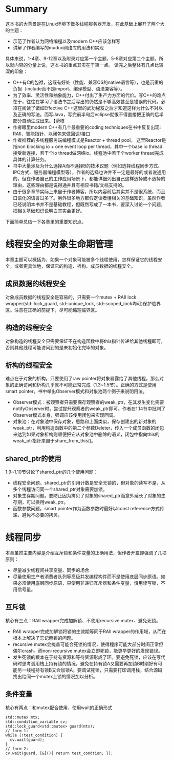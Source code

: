 # Summary
这本书的大背景是在Linux环境下做多线程服务器开发，在此基础上展开了两个大的主题：
- 示范了作者认为网络编程以及modern C++应该怎样写
- 讲解了作者编写的muduo网络库的用法和实现

具体来说，1-4章、9-12章以及附录对应第一个主题，5-8章对应第二个主题。所以就内容的分量上说，这本书的重点其实在于第一点。
读完之后整体有几点比较深的印象：
- C++有C的包袱，这既有好处（性能、兼容OS的native语言等），也是沉重的负担（include而不是import、编译模型、语法兼容等）。
- 为了效率、灵活性和抽象能力，C++付出了生产力方面的代价。写C++的难点在于，往往在学习了语法书之后写出的仍然是不够高效甚至是错误的代码。必须在阅读了诸如Effective C++这里的武功秘笈之后才知道这样为什么不对以及正确的写法。而写Java，写完前半句后eclipse就恨不得直接把正确的后半部分自动生成出来。【滑稽
- 作者眼里modern C++有几个最重要的coding techniques在书中反复出现: RAII、智能指针、以闭包来做回调/接口
- 作者推荐的多线程服务端编程模式是Reactor + thread pool。 这里Reactor是指non blocking io + one event loop per thread，其中一个base io thread接受新连接，若干个io thread做网络io。线程池中若干个worker thread完成具体的计算任务。
- 书中大量涉及为什么选择A而不选择B的技术议题（例如选择线程同步方式、IPC方式、服务器编程模型等），作者的选择也许并不一定是最好的或者说通用的，但在作者自己的工作应用场景下，都能详细列出自己这样选择或不选择的理由，这些理由都是说得通并且有相应书籍/文档支持的。
- 由于很多章节实际上来自于作者博客，所以内容前后其实并不是很系统，而且口语化的语言过多了。另外很多地方都假定读者懂相关的基础知识，虽然作者已经说明本书并不是基础教程，但既然写成了一本书，要深入讨论一个问题，把相关基础知识说明白其实会更好。

下面简单总结一下各章里的重要知识点。
# 线程安全的对象生命期管理
本章主题可以概括为，如果一个对象可能被多个线程使用，怎样保证它的线程安全，或者更具体地，保证它的构造、析构、成员数据的线程安全。

## 成员数据的线程安全
对象成员数据的线程安全是容易的，只需要一个mutex + RAII lock wrapper(std::lock_guard, std::unique_lock, std::scoped_lock均可)保护临界区。注意在正确的前提下，尽可能缩短临界区。

## 构造的线程安全
对象构造的线程安全只需要保证不在构造函数中将this指针传递给其他线程即可，否则其他线程可能访问到的是未初始化完毕的对象。

## 析构的线程安全
难点在于对象的析构。只要使用了raw pointer将对象暴露给了其他线程，那么对象的正确访问和析构几乎就不可能正常完成（1.3~1.5节）。正确的方式是使用smart pointer。书中举出Observer模式和对象池两个例子来说明用法。
- Observer模式：被观察者只需要保存观察者的weak_ptr，在其发生变化需要notifyObserver时，尝试提升观察者的weak_ptr即可。作者在1.14节中批判了Observer模式本身，强调应该使用闭包来实现回调。
- 对象池：在对象池中保存对象，思路和上面类似，保存创建出的新对象的weak_ptr，利用构造函数中的第二个参数Deleter，传入一个成员函数的闭包来达到如果对象析构则顺便把它从对象池中删除的语义，闭包中指向this的weak_ptr指针来自于share_from_this()。

## shared_ptr的使用
1.9~1.10节讨论了shared_ptr的几个使用问题：
- 线程安全问题。shared_ptr的引用计数是安全无锁的，但对象的读写不是，从多个线程访问同一个shared_ptr对象需要加锁。
- 对象生存期问题。要防止因为拷贝了对象的shared_ptr而意外延长了对象的生存期，可以换用weak_ptr。
- 函数参数问题。smart pointer作为函数参数时最好以const reference方式传递，避免不必要的拷贝。

# 线程同步
本章虽然主要内容是介绍互斥锁和条件变量的正确用法，但作者开篇即强调了几项原则：
- 尽量减少线程间共享变量、同步的场合
- 尽量使用生产者消费者队列等高级并发编程构件而不是使用底层同步原语。如果必须使用底层同步原语，只使用非递归互斥器和条件变量，慎用读写锁，不用信号量。

## 互斥锁
核心有三点：RAII wrapper完成加解锁、不使用recursive mutex、避免死锁。
- RAII wrapper完成加解锁将锁的生效期等同于RAII wrapper的作用域，从而在根本上解决了忘记解锁的问题。
- recursive mutex会掩盖可能会死锁的情况，使得程序可能大部分时间正常但偶尔crash。而non-recursive mutex会立即死锁，能更早更好的发现错误。
- 发生死锁的根本在于持有资源和等待资源形成了环。要避免死锁，应该在写代码时思考调用栈上持有锁的情况，避免在持有锁A又需要再加锁B时刚好有可能另一线程持有锁B又会加锁A。要调试死锁，只需要打印调用栈，结合源码找出给同一个mutex上锁的情况加以分析。

## 条件变量
核心有两点：和mutex配合使用、使用wait的正确形式
```
std::mutex mtx;
std::condition_variable cv;
std::lock_guard<std::mutex> guard(mtx);
// form 1:
while (!test_condition) {
  cv.wait(guard);
}
// form 2:
cv.wait(guard, [&](){ return test_condtion; });
```


